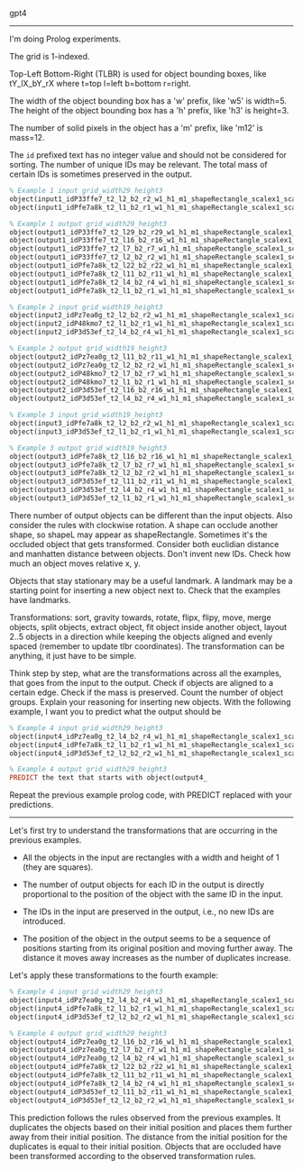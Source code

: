 gpt4

---

I'm doing Prolog experiments.


The grid is 1-indexed.


Top-Left Bottom-Right (TLBR) is used for object bounding boxes, like tY_lX_bY_rX where t=top l=left b=bottom r=right.


The width of the object bounding box has a 'w' prefix, like 'w5' is width=5.
The height of the object bounding box has a 'h' prefix, like 'h3' is height=3.

The number of solid pixels in the object has a 'm' prefix, like 'm12' is mass=12.

The `id` prefixed text has no integer value and should not be considered for sorting. The number of unique IDs may be relevant. The total mass of certain IDs is sometimes preserved in the output.
```prolog
% Example 1 input grid_width29_height3
object(input1_idP33ffe7_t2_l2_b2_r2_w1_h1_m1_shapeRectangle_scalex1_scaley1, transform(all)).
object(input1_idPfe7a8k_t2_l1_b2_r1_w1_h1_m1_shapeRectangle_scalex1_scaley1, transform(all)).

% Example 1 output grid_width29_height3
object(output1_idP33ffe7_t2_l29_b2_r29_w1_h1_m1_shapeRectangle_scalex1_scaley1, transform(all)).
object(output1_idP33ffe7_t2_l16_b2_r16_w1_h1_m1_shapeRectangle_scalex1_scaley1, transform(all)).
object(output1_idP33ffe7_t2_l7_b2_r7_w1_h1_m1_shapeRectangle_scalex1_scaley1, transform(all)).
object(output1_idP33ffe7_t2_l2_b2_r2_w1_h1_m1_shapeRectangle_scalex1_scaley1, transform(all)).
object(output1_idPfe7a8k_t2_l22_b2_r22_w1_h1_m1_shapeRectangle_scalex1_scaley1, transform(all)).
object(output1_idPfe7a8k_t2_l11_b2_r11_w1_h1_m1_shapeRectangle_scalex1_scaley1, transform(all)).
object(output1_idPfe7a8k_t2_l4_b2_r4_w1_h1_m1_shapeRectangle_scalex1_scaley1, transform(all)).
object(output1_idPfe7a8k_t2_l1_b2_r1_w1_h1_m1_shapeRectangle_scalex1_scaley1, transform(all)).

% Example 2 input grid_width19_height3
object(input2_idPz7ea0g_t2_l2_b2_r2_w1_h1_m1_shapeRectangle_scalex1_scaley1, transform(all)).
object(input2_idP48kmo7_t2_l1_b2_r1_w1_h1_m1_shapeRectangle_scalex1_scaley1, transform(all)).
object(input2_idP3d53ef_t2_l4_b2_r4_w1_h1_m1_shapeRectangle_scalex1_scaley1, transform(all)).

% Example 2 output grid_width19_height3
object(output2_idPz7ea0g_t2_l11_b2_r11_w1_h1_m1_shapeRectangle_scalex1_scaley1, transform(all)).
object(output2_idPz7ea0g_t2_l2_b2_r2_w1_h1_m1_shapeRectangle_scalex1_scaley1, transform(all)).
object(output2_idP48kmo7_t2_l7_b2_r7_w1_h1_m1_shapeRectangle_scalex1_scaley1, transform(all)).
object(output2_idP48kmo7_t2_l1_b2_r1_w1_h1_m1_shapeRectangle_scalex1_scaley1, transform(all)).
object(output2_idP3d53ef_t2_l16_b2_r16_w1_h1_m1_shapeRectangle_scalex1_scaley1, transform(all)).
object(output2_idP3d53ef_t2_l4_b2_r4_w1_h1_m1_shapeRectangle_scalex1_scaley1, transform(all)).

% Example 3 input grid_width19_height3
object(input3_idPfe7a8k_t2_l2_b2_r2_w1_h1_m1_shapeRectangle_scalex1_scaley1, transform(all)).
object(input3_idP3d53ef_t2_l1_b2_r1_w1_h1_m1_shapeRectangle_scalex1_scaley1, transform(all)).

% Example 3 output grid_width19_height3
object(output3_idPfe7a8k_t2_l16_b2_r16_w1_h1_m1_shapeRectangle_scalex1_scaley1, transform(all)).
object(output3_idPfe7a8k_t2_l7_b2_r7_w1_h1_m1_shapeRectangle_scalex1_scaley1, transform(all)).
object(output3_idPfe7a8k_t2_l2_b2_r2_w1_h1_m1_shapeRectangle_scalex1_scaley1, transform(all)).
object(output3_idP3d53ef_t2_l11_b2_r11_w1_h1_m1_shapeRectangle_scalex1_scaley1, transform(all)).
object(output3_idP3d53ef_t2_l4_b2_r4_w1_h1_m1_shapeRectangle_scalex1_scaley1, transform(all)).
object(output3_idP3d53ef_t2_l1_b2_r1_w1_h1_m1_shapeRectangle_scalex1_scaley1, transform(all)).
```
There number of output objects can be different than the input objects. Also consider the rules with clockwise rotation.
A shape can occlude another shape, so shapeL may appear as shapeRectangle. Sometimes it's the occluded object that gets transformed.
Consider both euclidian distance and manhatten distance between objects.
Don't invent new IDs. Check how much an object moves relative x, y.


Objects that stay stationary may be a useful landmark. A landmark may be a starting point for inserting a new object next to. Check that the examples have landmarks.


Transformations: sort, gravity towards, rotate, flipx, flipy, move, merge objects, split objects, extract object, fit object inside another object, layout 2..5 objects in a direction while keeping the objects aligned and evenly spaced (remember to update tlbr coordinates). The transformation can be anything, it just have to be simple.


Think step by step, what are the transformations across all the examples, that goes from the input to the output.
Check if objects are aligned to a certain edge. Check if the mass is preserved. Count the number of object groups.
Explain your reasoning for inserting new objects.
With the following example, I want you to predict what the output should be


```prolog
% Example 4 input grid_width29_height3
object(input4_idPz7ea0g_t2_l4_b2_r4_w1_h1_m1_shapeRectangle_scalex1_scaley1, transform(all)).
object(input4_idPfe7a8k_t2_l1_b2_r1_w1_h1_m1_shapeRectangle_scalex1_scaley1, transform(all)).
object(input4_idP3d53ef_t2_l2_b2_r2_w1_h1_m1_shapeRectangle_scalex1_scaley1, transform(all)).

% Example 4 output grid_width29_height3
PREDICT the text that starts with object(output4_
```
Repeat the previous example prolog code, with PREDICT replaced with your predictions.

---

Let's first try to understand the transformations that are occurring in the previous examples.

- All the objects in the input are rectangles with a width and height of 1 (they are squares).

- The number of output objects for each ID in the output is directly proportional to the position of the object with the same ID in the input.

- The IDs in the input are preserved in the output, i.e., no new IDs are introduced.

- The position of the object in the output seems to be a sequence of positions starting from its original position and moving further away. The distance it moves away increases as the number of duplicates increase.

Let's apply these transformations to the fourth example:

```prolog
% Example 4 input grid_width29_height3
object(input4_idPz7ea0g_t2_l4_b2_r4_w1_h1_m1_shapeRectangle_scalex1_scaley1, transform(all)).
object(input4_idPfe7a8k_t2_l1_b2_r1_w1_h1_m1_shapeRectangle_scalex1_scaley1, transform(all)).
object(input4_idP3d53ef_t2_l2_b2_r2_w1_h1_m1_shapeRectangle_scalex1_scaley1, transform(all)).

% Example 4 output grid_width29_height3
object(output4_idPz7ea0g_t2_l16_b2_r16_w1_h1_m1_shapeRectangle_scalex1_scaley1, transform(all)).
object(output4_idPz7ea0g_t2_l7_b2_r7_w1_h1_m1_shapeRectangle_scalex1_scaley1, transform(all)).
object(output4_idPz7ea0g_t2_l4_b2_r4_w1_h1_m1_shapeRectangle_scalex1_scaley1, transform(all)).
object(output4_idPfe7a8k_t2_l22_b2_r22_w1_h1_m1_shapeRectangle_scalex1_scaley1, transform(all)).
object(output4_idPfe7a8k_t2_l11_b2_r11_w1_h1_m1_shapeRectangle_scalex1_scaley1, transform(all)).
object(output4_idPfe7a8k_t2_l4_b2_r4_w1_h1_m1_shapeRectangle_scalex1_scaley1, transform(all)).
object(output4_idP3d53ef_t2_l11_b2_r11_w1_h1_m1_shapeRectangle_scalex1_scaley1, transform(all)).
object(output4_idP3d53ef_t2_l2_b2_r2_w1_h1_m1_shapeRectangle_scalex1_scaley1, transform(all)).
```

This prediction follows the rules observed from the previous examples. It duplicates the objects based on their initial position and places them further away from their initial position. The distance from the initial position for the duplicates is equal to their initial position. Objects that are occluded have been transformed according to the observed transformation rules.

